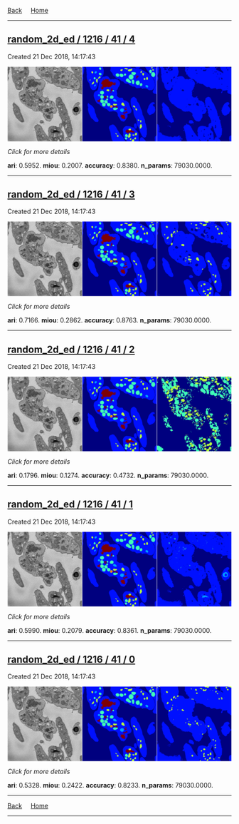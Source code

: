 
[Back](..)&nbsp;&nbsp;&nbsp;&nbsp;&nbsp;[Home](https://leapmanlab.github.io/snapshots)

---

<div class="summary"><a href="4"><h2>random_2d_ed / 1216 / 41 / 4</h2></a><p>Created 21 Dec 2018, 14:17:43
</p><a href="4"><img src="4/media/summary.png" align="center"></a><p>
<i>Click for more details</i>
</p></div>

**ari**: 0.5952. **miou**: 0.2007. **accuracy**: 0.8380. **n_params**: 79030.0000. 

---

<div class="summary"><a href="3"><h2>random_2d_ed / 1216 / 41 / 3</h2></a><p>Created 21 Dec 2018, 14:17:43
</p><a href="3"><img src="3/media/summary.png" align="center"></a><p>
<i>Click for more details</i>
</p></div>

**ari**: 0.7166. **miou**: 0.2862. **accuracy**: 0.8763. **n_params**: 79030.0000. 

---

<div class="summary"><a href="2"><h2>random_2d_ed / 1216 / 41 / 2</h2></a><p>Created 21 Dec 2018, 14:17:43
</p><a href="2"><img src="2/media/summary.png" align="center"></a><p>
<i>Click for more details</i>
</p></div>

**ari**: 0.1796. **miou**: 0.1274. **accuracy**: 0.4732. **n_params**: 79030.0000. 

---

<div class="summary"><a href="1"><h2>random_2d_ed / 1216 / 41 / 1</h2></a><p>Created 21 Dec 2018, 14:17:43
</p><a href="1"><img src="1/media/summary.png" align="center"></a><p>
<i>Click for more details</i>
</p></div>

**ari**: 0.5990. **miou**: 0.2079. **accuracy**: 0.8361. **n_params**: 79030.0000. 

---

<div class="summary"><a href="0"><h2>random_2d_ed / 1216 / 41 / 0</h2></a><p>Created 21 Dec 2018, 14:17:43
</p><a href="0"><img src="0/media/summary.png" align="center"></a><p>
<i>Click for more details</i>
</p></div>

**ari**: 0.5328. **miou**: 0.2422. **accuracy**: 0.8233. **n_params**: 79030.0000. 

---

[Back](..)&nbsp;&nbsp;&nbsp;&nbsp;&nbsp;[Home](https://leapmanlab.github.io/snapshots)

---